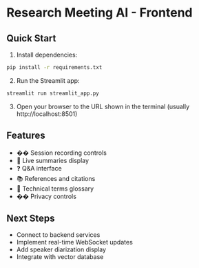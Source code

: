 # Research Meeting AI - Frontend

## Quick Start

1. Install dependencies:
```bash
pip install -r requirements.txt
```

2. Run the Streamlit app:
```bash
streamlit run streamlit_app.py
```

3. Open your browser to the URL shown in the terminal (usually http://localhost:8501)

## Features

- ��️ Session recording controls
- 📝 Live summaries display
- ❓ Q&A interface
- 📚 References and citations
- 🔬 Technical terms glossary
- �� Privacy controls

## Next Steps

- Connect to backend services
- Implement real-time WebSocket updates
- Add speaker diarization display
- Integrate with vector database 